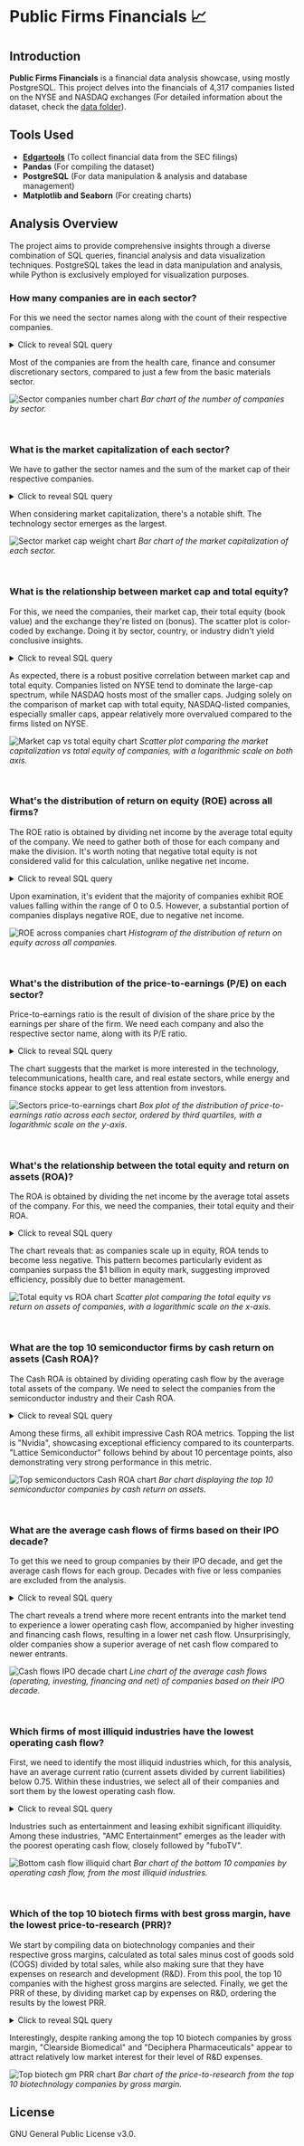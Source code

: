 # Public Firms Financials 📈

## Introduction
**Public Firms Financials** is a financial data analysis showcase, using mostly PostgreSQL. This project delves into the financials of 4,317 companies listed on the NYSE and NASDAQ exchanges (For detailed information about the dataset, check the [data folder](/data/)).

## Tools Used
- **[Edgartools](https://github.com/dgunning/edgartools)** (To collect financial data from the SEC filings)
- **Pandas** (For compiling the dataset)
- **PostgreSQL** (For data manipulation & analysis and database management)
- **Matplotlib and Seaborn** (For creating charts)

## Analysis Overview
The project aims to provide comprehensive insights through a diverse combination of SQL queries, financial analysis and data visualization techniques. PostgreSQL takes the lead in data manipulation and analysis, while Python is exclusively employed for visualization purposes.

### How many companies are in each sector?
For this we need the sector names along with the count of their respective companies.

<details>
<summary>Click to reveal SQL query</summary>

```sql
SELECT
    sd.sector_name,
    COUNT(cd.company_id) AS num_companies
FROM
    companies_dim cd
LEFT JOIN
    sectors_dim sd ON cd.sector_id = sd.sector_id
WHERE
    sd.sector_name IS NOT NULL
GROUP BY
    sd.sector_name
ORDER BY
    num_companies DESC;
```
</details>

Most of the companies are from the health care, finance and consumer discretionary sectors, compared to just a few from the basic materials sector.

![Sector companies number chart](/images/sector_companies_number.jpg)
*Bar chart of the number of companies by sector.*

<br> <!-- Line break -->

### What is the market capitalization of each sector?
We have to gather the sector names and the sum of the market cap of their respective companies.

<details>
    <summary>Click to reveal SQL query</summary>
    ```sql
    SELECT
        sd.sector_name,
        SUM(cd.market_cap) AS market_cap
    FROM
        companies_dim cd
    LEFT JOIN
        sectors_dim sd ON cd.sector_id = sd.sector_id
    WHERE
        sd.sector_name IS NOT NULL
        AND cd.market_cap > 0
    GROUP BY
        sd.sector_name
    ORDER BY
        market_cap DESC;
    ```
</details>

When considering market capitalization, there's a notable shift. The technology sector emerges as the largest.

![Sector market cap weight chart](/images/sector_market_cap_weight.jpg)
*Bar chart of the market capitalization of each sector.*

<br> <!-- Line break -->

### What is the relationship between market cap and total equity?
For this, we need the companies, their market cap, their total equity (book value) and the exchange they're listed on (bonus). The scatter plot is color-coded by exchange. Doing it by sector, country, or industry didn't yield conclusive insights.

<details>
    <summary>Click to reveal SQL query</summary>
    ```sql
    SELECT
        cd.company_name,
        cd.exchange,
        cd.market_cap,
        bsf.total_stockholders_equity
    FROM
        companies_dim cd
    LEFT JOIN
        balance_sheets_fact bsf ON cd.company_id = bsf.company_id
    WHERE
        cd.market_cap > 1e5
        AND bsf.total_stockholders_equity > 1e5
    ORDER BY
        cd.market_cap DESC;
    ```
</details>

As expected, there is a robust positive correlation between market cap and total equity. Companies listed on NYSE tend to dominate the large-cap spectrum, while NASDAQ hosts most of the smaller caps. Judging solely on the comparison of market cap with total equity, NASDAQ-listed companies, especially smaller caps, appear relatively more overvalued compared to the firms listed on NYSE.

![Market cap vs total equity chart](/images/market_cap_vs_total_equity.jpg)
*Scatter plot comparing the market capitalization vs total equity of companies, with a logarithmic scale on both axis.*

<br> <!-- Line break -->

### What's the distribution of return on equity (ROE) across all firms?
The ROE ratio is obtained by dividing net income by the average total equity of the company. We need to gather both of those for each company and make the division. It's worth noting that negative total equity is not considered valid for this calculation, unlike negative net income.

<details>
    <summary>Click to reveal SQL query</summary>
    ```sql
    SELECT
        cd.company_name,
        cosf.net_income / bsf.total_stockholders_equity AS return_on_equity
        -- It should be the average of total equity, although there's not enough data
    FROM
        companies_dim cd
    LEFT JOIN
        consolidated_operations_statements_fact cosf ON cd.company_id = cosf.company_id
    LEFT JOIN
        balance_sheets_fact bsf ON cd.company_id = bsf.company_id
    WHERE
        bsf.total_stockholders_equity > 0
        AND cosf.net_income / bsf.total_stockholders_equity BETWEEN -2 AND 2
    ORDER BY
        return_on_equity DESC;
    ```
</details>

Upon examination, it's evident that the majority of companies exhibit ROE values falling within the range of 0 to 0.5. However, a substantial portion of companies displays negative ROE, due to negative net income.

![ROE across companies chart](/images/roe_across_companies.jpg)
*Histogram of the distribution of return on equity across all companies.*

<br> <!-- Line break -->

### What's the distribution of the price-to-earnings (P/E) on each sector? 
Price-to-earnings ratio is the result of division of the share price by the earnings per share of the firm. We need each company and also the respective sector name, along with its P/E ratio.

<details>
    <summary>Click to reveal SQL query</summary>
    ```sql
    SELECT
        cd.company_name,
        sd.sector_name,
        cd.market_cap / cosf.net_income AS price_to_earnings
        -- It's usually calculated by dividing each by number of shares, yielding the same result
    FROM
        companies_dim cd
    LEFT JOIN
        sectors_dim sd ON cd.sector_id = sd.sector_id
    LEFT JOIN
        consolidated_operations_statements_fact cosf ON cd.company_id = cosf.company_id
    WHERE
        sd.sector_name IS NOT NULL
        AND cd.market_cap / cosf.net_income BETWEEN 1e-4 AND 1e4
    ORDER BY
        price_to_earnings DESC;
    ```
</details>

The chart suggests that the market is more interested in the technology, telecommunications, health care, and real estate sectors, while energy and finance stocks appear to get less attention from investors.

![Sectors price-to-earnings chart](/images/sectors_price_to_earnings.jpg)
*Box plot of the distribution of price-to-earnings ratio across each sector, ordered by third quartiles, with a logarithmic scale on the y-axis.*

<br> <!-- Line break -->

### What's the relationship between the total equity and return on assets (ROA)?
The ROA is obtained by dividing the net income by the average total assets of the company. For this, we need the companies, their total equity and their ROA.

<details>
    <summary>Click to reveal SQL query</summary>
    ```sql
    SELECT
        cd.company_name,
        bsf.total_stockholders_equity,
        cosf.net_income / bsf.total_assets AS return_on_assets
        -- It should be the average of total assets, although there's not enough data
    FROM
        companies_dim cd
    LEFT JOIN
        consolidated_operations_statements_fact cosf ON cd.company_id = cosf.company_id
    LEFT JOIN
        balance_sheets_fact bsf ON cd.company_id = bsf.company_id
    WHERE
        bsf.total_stockholders_equity > 1e6
        AND cosf.net_income / bsf.total_assets BETWEEN -2 AND 0.5
    ORDER BY
        bsf.total_stockholders_equity DESC;
    ```
</details>

The chart reveals that: as companies scale up in equity, ROA tends to become less negative. This pattern becomes particularly evident as companies surpass the $1 billion in equity mark, suggesting improved efficiency, possibly due to better management.

![Total equity vs ROA chart](/images/total_equity_vs_roa.jpg)
*Scatter plot comparing the total equity vs return on assets of companies, with a logarithmic scale on the x-axis.*

<br> <!-- Line break -->

### What are the top 10 semiconductor firms by cash return on assets (Cash ROA)?
The Cash ROA is obtained by dividing operating cash flow by the average total assets of the company. We need to select the companies from the semiconductor industry and their Cash ROA.

<details>
    <summary>Click to reveal SQL query</summary>
    ```sql
    SELECT
        cd.company_name,
        csf.net_cash_provided_by_operating_activities / bsf.total_assets AS cash_return_on_assets
        -- It should be the average of total assets, although there's not enough data
    FROM
        companies_dim cd
    LEFT JOIN
        cashflow_statements_fact csf ON cd.company_id = csf.company_id
    LEFT JOIN
        balance_sheets_fact bsf ON cd.company_id = bsf.company_id
    LEFT JOIN
        industries_dim id ON cd.industry_id = id.industry_id
    WHERE
        id.industry_name = 'Semiconductors'
        AND csf.net_cash_provided_by_operating_activities IS NOT NULL
        AND bsf.total_assets > 0
    ORDER BY
        cash_return_on_assets DESC
    LIMIT 10;
    ```
</details>

Among these firms, all exhibit impressive Cash ROA metrics. Topping the list is "Nvidia", showcasing exceptional efficiency compared to its counterparts. "Lattice Semiconductor" follows behind by about 10 percentage points, also demonstrating very strong performance in this metric.

![Top semiconductors Cash ROA chart](/images/top_semiconductors_cash_roa.jpg)
*Bar chart displaying the top 10 semiconductor companies by cash return on assets.*

<br> <!-- Line break -->

### What are the average cash flows of firms based on their IPO decade?
To get this we need to group companies by their IPO decade, and get the average cash flows for each group. Decades with five or less companies are excluded from the analysis.

<details>
    <summary>Click to reveal SQL query</summary>
    ```sql
    -- Get the decade ranges as a temporary table
    WITH ipo_decade_ranges AS (
        SELECT 
            GENERATE_SERIES(1920, 2020, 10) AS decade_start,
            GENERATE_SERIES(1929, 2029, 10) AS decade_end
    )

    -- Get the average cash flows of companies based on their IPO decade
    SELECT 
        CONCAT(decade_start, 's') AS ipo_decade,
        AVG(COALESCE(csf.net_cash_provided_by_operating_activities,0)) AS operating_cashflow,
        AVG(COALESCE(csf.net_cash_provided_by_investing_activities,0)) AS investing_cashflow,
        AVG(COALESCE(csf.net_cash_provided_by_financing_activities,0)) AS financing_cashflow,
        AVG(COALESCE(csf.net_cash_provided_by_operating_activities,0)) +
        AVG(COALESCE(csf.net_cash_provided_by_investing_activities,0)) +
        AVG(COALESCE(csf.net_cash_provided_by_financing_activities,0)) AS net_cash
    FROM 
        companies_dim cd
    RIGHT JOIN 
        ipo_decade_ranges ON cd.ipo_year BETWEEN decade_start AND decade_end
    LEFT JOIN
        cashflow_statements_fact csf ON cd.company_id = csf.company_id
    WHERE
        cd.ipo_year IS NOT NULL
    GROUP BY 
        ipo_decade
    HAVING
        COUNT(cd.company_id) > 5
    ORDER BY 
        ipo_decade;
    ```
</details>

The chart reveals a trend where more recent entrants into the market tend to experience a lower operating cash flow, accompanied by higher investing and financing cash flows, resulting in a lower net cash flow. Unsurprisingly, older companies show a superior average of net cash flow compared to newer entrants.

![Cash flows IPO decade chart](/images/cashflows_ipo_decade.jpg)
*Line chart of the average cash flows (operating, investing, financing and net) of companies based on their IPO decade.*

<br> <!-- Line break -->

### Which firms of most illiquid industries have the lowest operating cash flow?
First, we need to identify the most illiquid industries which, for this analysis, have an average current ratio (current assets divided by current liabilities) below 0.75. Within these industries, we select all of their companies and sort them by the lowest operating cash flow.

<details>
    <summary>Click to reveal SQL query</summary>
    ```sql
    -- Get the most illiquid industries as a temporary table
    WITH most_illiquid_industries AS (
        SELECT
            id.industry_id,
            AVG(bsf.current_assets / bsf.total_current_liabilities) AS current_ratio
        FROM
            industries_dim id
        INNER JOIN
            companies_dim cd ON id.industry_id = cd.industry_id
        INNER JOIN
            balance_sheets_fact bsf ON cd.company_id = bsf.company_id
        WHERE
            id.industry_name IS NOT NULL
            AND bsf.current_assets > 0
            AND bsf.total_current_liabilities > 0
        GROUP BY
            id.industry_id
        HAVING
            AVG(bsf.current_assets / bsf.total_current_liabilities) < 0.75
    )

    -- Get the companies from those industries with the lowest operating cash flow
    SELECT
        cd.company_name,
        csf.net_cash_provided_by_operating_activities AS operating_cashflow
    FROM
        most_illiquid_industries mi
    LEFT JOIN
        companies_dim cd ON mi.industry_id = cd.industry_id
    LEFT JOIN
        cashflow_statements_fact csf ON cd.company_id = csf.company_id
    WHERE
        csf.net_cash_provided_by_operating_activities IS NOT NULL
    ORDER BY
        operating_cashflow
    LIMIT 10;
    ```
</details>

Industries such as entertainment and leasing exhibit significant illiquidity. Among these industries, "AMC Entertainment" emerges as the leader with the poorest operating cash flow, closely followed by "fuboTV".

![Bottom cash flow illiquid chart](/images/bottom_cashflow_illiquid.jpg)
*Bar chart of the bottom 10 companies by operating cash flow, from the most illiquid industries.*

<br> <!-- Line break -->

### Which of the top 10 biotech firms with best gross margin, have the lowest price-to-research (PRR)?
We start by compiling data on biotechnology companies and their respective gross margins, calculated as total sales minus cost of goods sold (COGS) divided by total sales, while also making sure that they have expenses on research and development (R&D). From this pool, the top 10 companies with the highest gross margins are selected. Finally, we get the PRR of these, by dividing market cap by expenses on R&D, ordering the results by the lowest PRR.

<details>
    <summary>Click to reveal SQL query</summary>
    ```sql
    -- Get the top 10 biotechnology companies by gross margin as a temporary table
    WITH top_biotech_by_gross_margin AS (
        SELECT
            cd.company_name,
            cd.market_cap,
            cosf.research_and_development_expenses,
            CASE
                WHEN cosf.gross_profit IS NOT NULL THEN
                    cosf.gross_profit / cosf.total_net_sales
                WHEN cosf.cost_goods_and_services_sold IS NOT NULL THEN
                    (cosf.total_net_sales - cosf.cost_goods_and_services_sold) / cosf.total_net_sales
                ELSE
                    0
            END AS gross_margin
        FROM
            companies_dim cd
        LEFT JOIN
            consolidated_operations_statements_fact cosf ON cd.company_id = cosf.company_id
        LEFT JOIN
            industries_dim id ON cd.industry_id = id.industry_id
        WHERE
            id.industry_name LIKE '%Biotechnology%'
            AND cosf.total_net_sales > 0
            AND cd.market_cap > 0
            AND cosf.research_and_development_expenses > 0
        ORDER BY
            gross_margin DESC
        LIMIT 10
    )

    -- Get those 10 companies ordered by lowest price-to-research
    SELECT
        company_name,
        market_cap / research_and_development_expenses AS price_to_research
    FROM
        top_biotech_by_gross_margin
    ORDER BY
        price_to_research;
    ```
</details>

Interestingly, despite ranking among the top 10 biotech companies by gross margin, "Clearside Biomedical" and "Deciphera Pharmaceuticals" appear to attract relatively low market interest for their level of R&D expenses.

![Top biotech gm PRR chart](/images/top_biotech_gm_prr.jpg)
*Bar chart of the price-to-research from the top 10 biotechnology companies by gross margin.*

## License
GNU General Public License v3.0.
